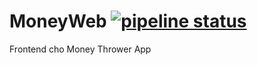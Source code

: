 # MoneyWeb [![pipeline status](https://gitlab.com/money-thrower/money-web/badges/master/pipeline.svg)](https://gitlab.com/money-thrower/money-web/-/commits/master)
Frontend cho Money Thrower App

